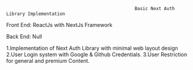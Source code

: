                                                     Basic Next Auth Library Implementation
Front End: ReactJs with NextJs Framework

Back  End: Null

1.Implementation of Next Auth Library with minimal web layout design
2.User Login system with Google & Github Credentials.
3.User Restriction for general and premium Content.

